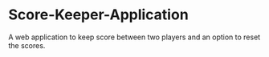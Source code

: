 # Score-Keeper-Application
A web application to keep score between two players and an option to reset the scores.
